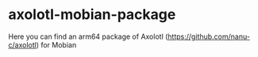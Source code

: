 # axolotl-mobian-package
Here you can find an arm64 package of Axolotl (https://github.com/nanu-c/axolotl) for Mobian
